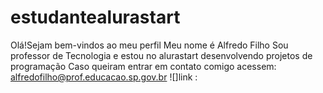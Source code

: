 # estudantealurastart
Olá!Sejam bem-vindos ao meu perfil
Meu nome é Alfredo Filho
Sou professor de Tecnologia e estou no alurastart desenvolvendo projetos de programação
Caso queiram entrar em contato comigo acessem:
alfredofilho@prof.educacao.sp.gov.br
![]link
:
